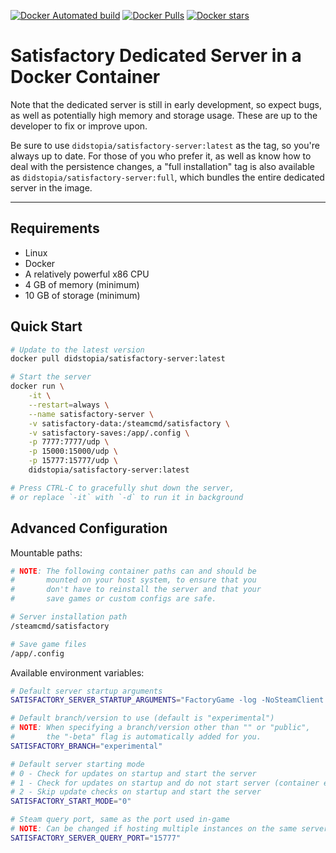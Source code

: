 [![Docker Automated build](https://img.shields.io/docker/automated/didstopia/satisfactory-server.svg)](https://hub.docker.com/r/didstopia/satisfactory-server/)
[![Docker Pulls](https://img.shields.io/docker/pulls/didstopia/satisfactory-server.svg)](https://hub.docker.com/r/didstopia/satisfactory-server/)
[![Docker stars](https://img.shields.io/docker/stars/didstopia/satisfactory-server.svg)](https://hub.docker.com/r/didstopia/satisfactory-server)
# Satisfactory Dedicated Server in a Docker Container

Note that the dedicated server is still in early development, so expect bugs, as well as potentially high memory and storage usage. These are up to the developer to fix or improve upon.

Be sure to use `didstopia/satisfactory-server:latest` as the tag, so you're always up to date.
For those of you who prefer it, as well as know how to deal with the persistence changes, a "full installation" tag is also available as `didstopia/satisfactory-server:full`, which bundles the entire dedicated server in the image.

---

## Requirements

- Linux
- Docker
- A relatively powerful x86 CPU
- 4 GB of memory (minimum)
- 10 GB of storage (minimum)

## Quick Start

```sh
# Update to the latest version
docker pull didstopia/satisfactory-server:latest

# Start the server
docker run \
    -it \
    --restart=always \
    --name satisfactory-server \
    -v satisfactory-data:/steamcmd/satisfactory \
    -v satisfactory-saves:/app/.config \
    -p 7777:7777/udp \
    -p 15000:15000/udp \
    -p 15777:15777/udp \
    didstopia/satisfactory-server:latest

# Press CTRL-C to gracefully shut down the server,
# or replace `-it` with `-d` to run it in background
```

## Advanced Configuration

Mountable paths:
```sh
# NOTE: The following container paths can and should be
#       mounted on your host system, to ensure that you
#       don't have to reinstall the server and that your
#       save games or custom configs are safe.

# Server installation path
/steamcmd/satisfactory

# Save game files
/app/.config
```

Available environment variables:
```sh
# Default server startup arguments
SATISFACTORY_SERVER_STARTUP_ARGUMENTS="FactoryGame -log -NoSteamClient -unattended"

# Default branch/version to use (default is "experimental")
# NOTE: When specifying a branch/version other than "" or "public",
#       the "-beta" flag is automatically added for you.
SATISFACTORY_BRANCH="experimental"

# Default server starting mode
# 0 - Check for updates on startup and start the server
# 1 - Check for updates on startup and do not start server (container exits/terminates)
# 2 - Skip update checks on startup and start the server
SATISFACTORY_START_MODE="0"

# Steam query port, same as the port used in-game
# NOTE: Can be changed if hosting multiple instances on the same server
SATISFACTORY_SERVER_QUERY_PORT="15777"
```
